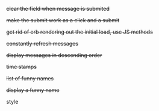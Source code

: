 ~~clear the field when message is submited~~

~~make the submit work as a click and a submit~~

~~get rid of erb rendering out the initial load, use JS methods~~

~~constantly refresh messages~~

~~display messages in descending order~~

~~time stamps~~

~~list of funny names~~

~~display a funny name~~

style
